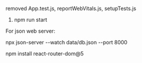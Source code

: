 removed App.test.js, reportWebVitals.js, setupTests.js

1. npm run start

For json web server: 

npx json-server --watch data/db.json --port 8000

npm install react-router-dom@5

